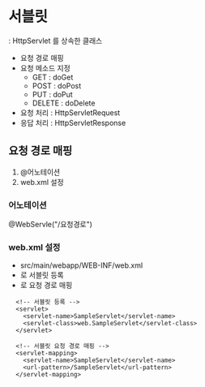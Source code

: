 # 서블릿 
: HttpServlet 를 상속한 클래스

- 요청 경로 매핑 
- 요청 메소드 지정 
	- GET 	: doGet
	- POST : doPost
	- PUT : doPut
	- DELETE : doDelete
- 요청 처리 : HttpServletRequest
- 응답 처리 : HttpServletResponse


## 요청 경로 매핑 
1. @어노테이션 
2. web.xml 설정 

### 어노테이션
@WebServle("/요청경로")

### web.xml 설정
- src/main/webapp/WEB-INF/web.xml
- <servlet> 로 서블릿 등록 
- <servlet-mapping> 로 요청 경로 매핑

```
  <!-- 서블릿 등록 -->
  <servlet>
  	<servlet-name>SampleServlet</servlet-name>
  	<servlet-class>web.SampleServlet</servlet-class>
  </servlet>
  
  <!-- 서블릿 요청 경로 매핑 -->
  <servlet-mapping>
  	<servlet-name>SampleServlet</servlet-name>
  	<url-pattern>/SampleServlet</url-pattern>
  </servlet-mapping>
```
